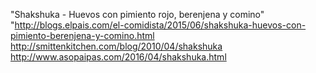 "Shakshuka - Huevos con pimiento rojo, berenjena y comino"	"http://blogs.elpais.com/el-comidista/2015/06/shakshuka-huevos-con-pimiento-berenjena-y-comino.html http://smittenkitchen.com/blog/2010/04/shakshuka
http://www.asopaipas.com/2016/04/shakshuka.html